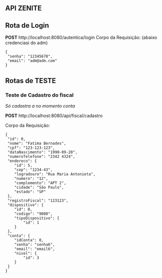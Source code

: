 ## API ZENITE

## Rota de Login

**POST** http://localhost:8080/autentica/login
Corpo da Requisição: 
(abaixo credenciasi do adm)

```
{
 "senha": "12345678",
 "email": "adm@adm.com"
}
```


## Rotas de TESTE

### Teste de Cadastro do fiscal
*Só cadastra a no momento conta*

**POST** http://localhost:8080/api/fiscal/cadastro

Corpo da Requisição:

```
{
 "id": 0,
 "nome": "Fatima Bernades",
 "cpf": "123-123-123",
 "dataNascimento": "1990-09-20",
 "numeroTelefone": "2342 4324",
 "endereco": {
	"id": 5,
	"cep": "1234-43",
	"logradouro": "Rua Maria Antonieta",
	"numero": "12",
	"complemento": "APT 2",
	"cidade": "São Paulo",
	"estado": "SP"
 },
 "registroFiscal": "123123",
 "dispositivo": {
 	"id": 0,
	"codigo": "9080",
	"tipoDispositivo": {
		"id": 1
	}
 },
 "conta": {
	"idConta": 0,
	"senha": "senha6",
	"email": "email6",
 	"nivel": { 
		"id": 3
 	}
 }
}
```
